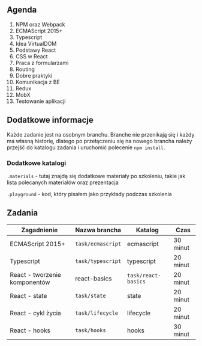 

## Agenda

1. NPM oraz Webpack
2. ECMAScript 2015+
3. Typescript
4. Idea VirtualDOM
5. Podstawy React
6. CSS w React
7. Praca z formularzami
8. Routing
9. Dobre praktyki
10. Komunikacja z BE
11. Redux
12. MobX
13. Testowanie aplikacji

## Dodatkowe informacje

Każde zadanie jest na osobnym branchu. Branche nie przenikają się i każdy ma własną historię, dlatego po przełączeniu się na nowego brancha należy przejść do katalogu zadania i uruchomić polecenie `npm install`.

### Dodatkowe katalogi

`.materials` - tutaj znajdą się dodatkowe materiały po szkoleniu, takie jak lista polecanych materiałów oraz prezentacja

`.playground` - kod, który pisałem jako przykłady podczas szkolenia

## Zadania

|Zagadnienie|Nazwa brancha|Katalog|Czas|
|---|---|---|---|
|ECMAScript 2015+|`task/ecmascript`|ecmascript|30 minut|
|Typescript|`task/typescript`|typescript|20 minut|
|React - tworzenie komponentów|react-basics|`task/react-basics`|20 minut|
|React - state|`task/state`|state|20 minut|
|React - cykl życia|`task/lifecycle`|lifecycle|20 minut|
|React - hooks|`task/hooks`|hooks|30 minut|


